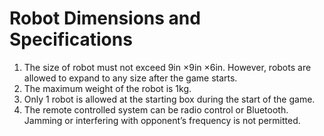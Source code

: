# Robot Dimensions and Specifications

1. The size of robot must not exceed 9in ×9in ×6in. However, robots are allowed to expand to any size after the game starts.
2. The maximum weight of the robot is 1kg.
3. Only 1 robot is allowed at the starting box during the start of the game.
4. The remote controlled system can be radio control or Bluetooth. Jamming or interfering with opponent’s frequency is not permitted.

